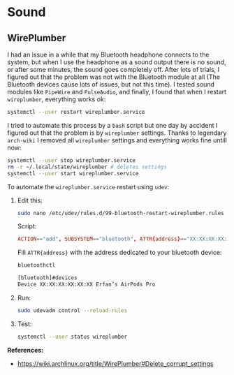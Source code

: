 # Sound

## WirePlumber

I had an issue in a while that my Bluetooth headphone connects to the system, but when I use the headphone as a sound output there is no sound, or after some minutes, the sound goes completely off. After lots of trials, I figured out that the problem was not with the Bluetooth module at all (The Bluetooth devices cause lots of issues, but not this time). I tested sound modules like `PipeWire` and `PulseAudio`, and finally, I found that when I restart `wireplumber`, everything works ok:

```bash
systemctl --user restart wireplumber.service
```

I tried to automate this process by a `bash` script but one day by accident I figured out that the problem is by `wireplumber` settings. Thanks to legendary `arch-wiki` I removed all `wireplumber` settings and everything works fine untill now:

```bash
systemctl --user stop wireplumber.service
rm -r ~/.local/state/wireplumber # deletes settings
systemctl --user start wireplumber.service
```

To automate the `wireplumber.service` restart using `udev`:

1. Edit this:

   ```bash
   sudo nano /etc/udev/rules.d/99-bluetooth-restart-wireplumber.rules
   ```

   Script:

   ```conf
   ACTION=="add", SUBSYSTEM=="bluetooth", ATTR{address}=="XX:XX:XX:XX:XX:XX", RUN+="sleep 2; /usr/bin/systemctl --user restart wireplumber.service"
   ```

   Fill `ATTR{address}` with the address dedicated to your bluetooth device:

   ```bash
   bluetoothctl

   [bluetooth]#devices
   Device XX:XX:XX:XX:XX:XX Erfan’s AirPods Pro
   ```

2. Run:

   ```bash
   sudo udevadm control --reload-rules
   ```

3. Test:

   ```bash
   systemctl --user status wireplumber
   ```

**References:**

- <https://wiki.archlinux.org/title/WirePlumber#Delete_corrupt_settings>
